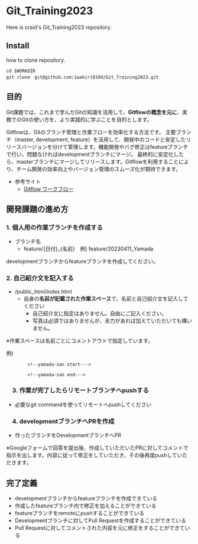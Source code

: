 
# **Git_Training2023**
Here is craid's Git_Training2023 repository.

## **Install**
how to clone repository.
```
cd $WORKDIR
git clone　git@github.com:iwakiri0104/Git_Training2023.git
```

## **目的**
Git課題では、これまで学んだGitの知識を活用して、**Gitflowの概念を元に**、実務でのGitの使い方を、より実践的に学ぶことを目的とします。

Gitflowは、Gitのブランチ管理と作業フローを効率化する方法です。
主要ブランチ（master, development, feature）を活用して、開発中のコードと安定したリリースバージョンを分けて管理します。機能開発やバグ修正はfeatureブランチで行い、問題なければdevelopmentブランチにマージ。
最終的に安定化したら、masterブランチにマージしてリリースします。Gitflowを利用することにより、チーム開発の効率向上やバージョン管理のスムーズ化が期待できます。


- 参考サイト
    - [Gitflow ワークフロー](https://www.atlassian.com/ja/git/tutorials/comparing-workflows/gitflow-workflow)

## **開発課題の進め方**
### 1. 個人用の作業ブランチを作成する

- ブランチ名
    - feature/{日付}_{名前}　例) feature/20230411_Yamada

developmentブランチからfeatureブランチを作成してください。
  　
  
### 2. 自己紹介文を記入する
- /public_html/index.html
  - 自身の**名前が記載された作業スペース**で、名前と自己紹介文を記入してください
    - 自己紹介文に指定はありません。自由にご記入ください。
    - 写真は必須ではありませんが、余力があれば加えていただいても構いません。


※作業スペースは名前ごとにコメントアウトで指定しています。

例)
```
        <!--yamada-san start--->

        <!--yamada-san end--->
```


### 　3. 作業が完了したらリモートブランチへpushする
- 必要なgit commandを使ってリモートへpushしてください

### 　4. developmentブランチへPRを作成
- 作ったブランチをDevelopmentブランチへPR

※Googleフォームで回答を提出後、作成していただいたPRに対してコメントで指示を出します。内容に従って修正をしていただき、その後再度pushしていただきます。


## **完了定義**
- developmentブランチからfeatureブランチを作成できている
- 作成したfeatureブランチ内で修正を加えることができている
- featureブランチをremoteにpushすることができている
- Developmentブランチに対してPull Requestを作成することができている
- Pull Requestに対してコメントされた内容を元に修正をすることができている

